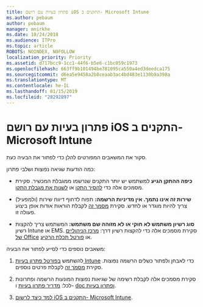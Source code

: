 ```yaml
---
title: פתרון בעיות עם רושם iOS התקנים ב- Microsoft Intune
ms.author: pebaum
author: pebaum
manager: mnirkhe
ms.date: 10/24/2018
ms.audience: ITPro
ms.topic: article
ROBOTS: NOINDEX, NOFOLLOW
localization_priority: Priority
ms.assetid: d717bcc9-1cc1-44f6-b5e6-c1bc059c1973
ms.openlocfilehash: 663ff9b101494be781095ca550a4ed3deedca175
ms.sourcegitcommit: d6ea5e9458a2b8ceaab3ac4bd483e1130b9a398a
ms.translationtype: MT
ms.contentlocale: he-IL
ms.lasthandoff: 01/15/2019
ms.locfileid: "28292897"
---
```

# <a name="troubleshoot-issues-with-enrolling-ios-devices-in-microsoft-intune"></a>פתרון בעיות עם רושם iOS התקנים ב- Microsoft Intune

סקור את המשאבים המפורטים להלן כדי לפתור את הבעיה כעת. 
  
כמה הודעות שגיאה נפוצות ושלבי פתרון:
  
- **כיפה ההתקן הגיע** למשתמש יש יותר התקנים שנרשמו ממגבלת המכשיר. סקירת מסמכים אלה כדי [להסיר התקן](https://docs.microsoft.com/en-us/intune/devices-wipe) או [לשנות את מגבלת התקן](https://docs.microsoft.com/en-us/intune/enrollment-restrictions-set#set-device-limit-restrictions).
    
- **שירות זה אינו נתמך. אין מדיניות הרשמה:** תפוח לדחוף דיווח שירות (ולמפעיל) צריך להיות מוגדר או לחדש. סקירת [מסמך זה](https://docs.microsoft.com/en-us/intune/apple-mdm-push-certificate-get) לקבלת הוראות אודות אופן ביצוע פעולה זו. 
    
- **סוג רשיון משתמש לא חוקי או לא מזוהה שם משתמש:** המשתמש צריך להקצות רשיון Intune או EMS. סקירת מסמכים אלה כדי להקצות רשיון דרך: [מרכז הניהוליים של Office](https://docs.microsoft.com/en-us/intune/licenses-assign) או [פורטל תכלת הרקיע](https://docs.microsoft.com/en-us/azure/active-directory/license-users-groups).
    
משאבים נוספים כדי לסייע לפתור את הבעיה:
  
1. להשתמש [בפורטל פתרון בעיות Intune](https://devicemanagement.microsoft.com/#blade/Microsoft_Intune_DeviceSettings/TroubleshootBlade) כדי לאבחן ולפתור כשלים הרשמה נפוצות. סקירת [מסמך זה](https://docs.microsoft.com/en-us/intune/help-desk-operators) לקבלת פרטים נוספים. 
    
2. סקירת מסמכים אלה לקבלת רשימה של שגיאות נפוצות המונעות הרשמה ופתרונות לכל: [מדריך פתרון בעיות](https://support.microsoft.com/en-us/help/4039809/troubleshooting-ios-device-enrollment-in-intune) ו- [doc ופתרון בעיות](https://docs.microsoft.com/en-us/intune-classic/troubleshoot/troubleshoot-device-enrollment-in-intune).
    
3. [למד כיצד לרשום iOS התקנים ב- Microsoft Intune](https://docs.microsoft.com/en-us/intune/ios-enroll).
    

